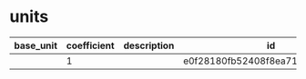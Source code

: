 # units
|base_unit|coefficient|description|id|is_error|name|
|--|--|--|--|--|--|
||1||e0f28180fb52408f8ea71f853ab71032|True|грамм|

